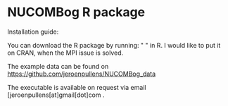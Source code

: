 # NUCOMBog R package
Installation guide:

You can download the R package by running: "  " in R. I would like to put it on CRAN, when the MPI issue is solved.

The example data can be found on https://github.com/jeroenpullens/NUCOMBog_data

The executable is available on request via email [jeroenpullens[at]gmail[dot]com . 
